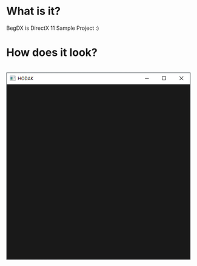 # What is it?
BegDX is DirectX 11 Sample Project :)
# How does it look?
<br>![img](https://raw.githubusercontent.com/HODAKdev/BegDX/main/IMAGE.png)
